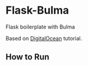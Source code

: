 # Flask-Bulma
Flask boilerplate with Bulma

Based on [DigitalOcean](https://www.digitalocean.com/community/tutorials/how-to-add-authentication-to-your-app-with-flask-login) tutorial.

## How to Run
